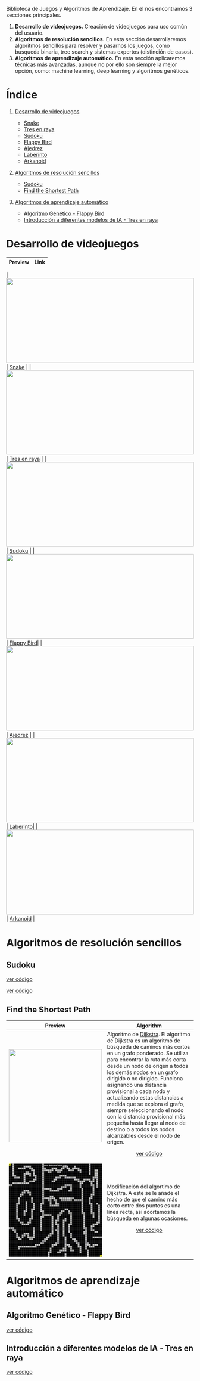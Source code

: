 Biblioteca de Juegos y Algoritmos de Aprendizaje. En el nos encontramos 3 secciones principales. 

   1) **Desarrollo de videojuegos.** Creación de videojuegos para uso común del usuario.
   2) **Algoritmos de resolución sencillos.** En esta sección desarrollaremos algoritmos sencillos para resolver y pasarnos los juegos, como busqueda binaria, tree search y sistemas expertos (distinción de casos).
   3) **Algoritmos de aprendizaje automático.** En esta sección aplicaremos técnicas más avanzadas, aunque no por ello son siempre la mejor opción, como: machine learning, deep learning y algoritmos genéticos.

# Índice
 
 1. [Desarrollo de videojuegos](#id1)
    - [Snake](#id1.1)
    - [Tres en raya](#id1.2)
    - [Sudoku](#id1.3)
    - [Flappy Bird](#id1.4)
    - [Ajedrez](#id1.5)
    - [Laberinto](#id1.6)
    - [Arkanoid](#id1.7)

 2. [Algoritmos de resolución sencillos](#id2)
    - [Sudoku](#id2.1)
    - [Find the Shortest Path](#id2.2)

 3. [Algoritmos de aprendizaje automático](#id3)
    - [Algoritmo Genético - Flappy Bird](#id3.1)
    - [Introducción a diferentes modelos de IA - Tres en raya](#id3.2)





# Desarrollo de videojuegos <a name=id1> </a>

|              Preview             |     Link     |
|--------------------------------------------------------------------|--------------| 
<a name=id1.1> </a>
| <image src="/images/snake.gif" style="width:100%; height:6cm;">    |  [Snake](https://github.com/JavierAM01/Juego-Snake)   | 
<a name=id1.2> </a>
| <image src="/images/3enraya.gif" style="width:100%; height:6cm;">  |  [Tres en raya](https://github.com/JavierAM01/Juego-3enRaya)   |
<a name=id1.3> </a>
| <image src="/images/sudoku.gif" style="width:100%; height:6cm;">   |  [Sudoku](https://github.com/JavierAM01/Juego-Sudoku)            |
<a name=id1.4> </a>
| <image src="/images/flappybird.gif" style="width:100%; height:6cm;">| [Flappy Bird](https://github.com/JavierAM01/Juego-FlappyBird)|
<a name=id1.5> </a>
| <image src="/images/ajedrez.gif" style="width:100%; height:6cm;">  |    [Ajedrez](https://github.com/JavierAM01/Juego-Ajedrez)        |
<a name=id1.6> </a>
| <image src="/images/laberinto.gif" style="width:100%; height:6cm;">|  [Laberinto](https://github.com/JavierAM01/Juego-Laberinto)|
<a name=id1.7> </a>
| <image src="/images/arkanoid.gif" style="width:100%; height:6cm;"> |   [Arkanoid](https://github.com/JavierAM01/Juego-Arkanoid) |




# Algoritmos de resolución sencillos <a name=id2> </a>

## Sudoku <a name=id2.1> </a>

<a href=https://github.com/JavierAM01/Juego-Sudoku> ver código </a>

<a href=https://github.com/JavierAM01/Juego-Sudoku-2> ver código </a>

## Find the Shortest Path <a name=id2.2> </a>

|                  Preview                |    Algorithm     |
|-----------------------------------------|------------------|
| <image src="/images/algo1.gif" width="250" height="250"> | Algoritmo de [Dijkstra](https://es.wikipedia.org/wiki/Algoritmo_de_Dijkstra). El algoritmo de Dijkstra es un algoritmo de búsqueda de caminos más cortos en un grafo ponderado. Se utiliza para encontrar la ruta más corta desde un nodo de origen a todos los demás nodos en un grafo dirigido o no dirigido. Funciona asignando una distancia provisional a cada nodo y actualizando estas distancias a medida que se explora el grafo, siempre seleccionando el nodo con la distancia provisional más pequeña hasta llegar al nodo de destino o a todos los nodos alcanzables desde el nodo de origen. <p align="center"><a href=https://github.com/JavierAM01/Juego-ShortestPath> ver código </a></p>|
| <img src="/images/algo2.gif" width="250" height="250"> | Modificación del algortimo de Dijkstra. A este se le añade el hecho de que el camino más corto entre dos puntos es una línea recta, así acortamos la búsqueda en algunas ocasiones. <p align="center"><a href=https://github.com/JavierAM01/Juego-ShortestPath> ver código </a></p>|
   




# Algoritmos de aprendizaje automático <a name=id3> </a>

## Algoritmo Genético - Flappy Bird <a name=id3.1> </a>

<a href=https://github.com/JavierAM01/AlgoritmoGenetico-FlappyBird> ver código </a>

## Introducción a diferentes modelos de IA - Tres en raya <a name=id3.2> </a>

<a href=https://github.com/JavierAM01/Introduction-to-different-AI-models> ver código </a>







